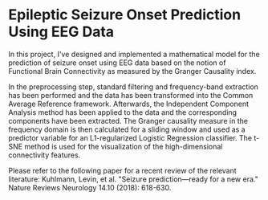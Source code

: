 # Epileptic Seizure Onset Prediction Using EEG Data

In this project, I've designed and implemented a mathematical model for the prediction of seizure onset using EEG data based on the notion of Functional Brain Connectivity as measured by the Granger Causality index.

In the preprocessing step, standard filtering and frequency-band extraction has been performed and the data has been transformed into the Common Average Reference framework. Afterwards, the Independent Component Analysis method has been applied to the data and the corresponding components have been extracted. The Granger causality measure in the frequency domain is then calculated for a sliding window and used as a predictor variable for an L1-regularized Logistic Regression classifier. The t-SNE method is used for the visualization of the high-dimensional connectivity features.

Please refer to the following paper for a recent review of the relevant literature:
Kuhlmann, Levin, et al. "Seizure prediction—ready for a new era." Nature Reviews Neurology 14.10 (2018): 618-630.
